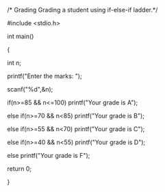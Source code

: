 /* Grading
Grading a student using if-else-if ladder.*/

#include <stdio.h>

int main()

{

  int n;
   
  printf("Enter the marks: ");
  
  scanf("%d",&n);
  
  if(n>=85 && n<=100)
    printf("Your grade is A");
  
  else if(n>=70 && n<85)
    printf("Your grade is B");
    
  else if(n>=55 && n<70)
    printf("Your grade is C");
    
  else if(n>=40 && n<55)
    printf("Your grade is D");
    
  else
    printf("Your grade is F");
   
return 0;

}
   
  
